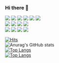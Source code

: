 ### Hi there 👋

<!--
**whiteNib/whiteNib** is a ✨ _special_ ✨ repository because its `README.md` (this file) appears on your GitHub profile.

Here are some ideas to get you started:

- 🔭 I’m currently working on ...
- 🌱 I’m currently learning ...
- 👯 I’m looking to collaborate on ...
- 🤔 I’m looking for help with ...
- 💬 Ask me about ...
- 📫 How to reach me: ...
- 😄 Pronouns: ...
- ⚡ Fun fact: ...
-->
<div>
<img src="https://img.shields.io/badge/C-A8B9CC?style=for-the-badge&logo=C&logoColor=white">
<img src="https://img.shields.io/badge/raspberrypi-A22846?style=for-the-badge&logo=raspberrypi&logoColor=white">
<img src="https://img.shields.io/badge/html5-004a35?style=for-the-badge&logo=html5&logoColor=white">
  <img src="https://img.shields.io/badge/css-72bc18?style=for-the-badge&logo=css3&logoColor=white">
  <img src="https://img.shields.io/badge/javascript-1e3c00?style=for-the-badge&logo=javascript&logoColor=black">
  <img src="https://img.shields.io/badge/react-5e00aa?style=for-the-badge&logo=react&logoColor=black">
  </div>

  <div>
  <img src="https://img.shields.io/badge/node.js-111111?style=for-the-badge&logo=Node.js&logoColor=white">
  <img src="https://img.shields.io/badge/jsonwebtokens-000000?style=for-the-badge&logo=jsonwebtokens&logoColor=white">
    <img src="https://img.shields.io/badge/mongoDB-301200?style=for-the-badge&logo=MongoDB&logoColor=white">
    <img src="https://img.shields.io/badge/MySQL-blue?style=for-the-badge&logo=MySQL&logoColor=white">
  </div>
  
  <div>
  <img src="https://img.shields.io/badge/visualstudiocode-skyblue?style=for-the-badge&logo=visualstudiocode&logoColor=white">  
  <img src="https://img.shields.io/badge/github-000000?style=for-the-badge&logo=github&logoColor=white">  
  <img src="https://img.shields.io/badge/vercel-000000?style=for-the-badge&logo=vercel&logoColor=white">
  <img src="https://img.shields.io/badge/CloudType-000000?style=for-the-badge&logo=iCloud&logoColor=white">
</div>

[![Hits](https://hits.seeyoufarm.com/api/count/incr/badge.svg?url=https%3A%2F%2Fgithub.com%2FwhiteNib%2Fhit-counter&count_bg=%2379C83D&title_bg=%23555555&icon=&icon_color=%23E7E7E7&title=hits&edge_flat=false)](https://hits.seeyoufarm.com)
<br/>
![Anurag's GitHub stats](https://github-readme-stats.vercel.app/api?username=whiteNib&show_icons=true&theme=radical&count_private=true)
<br/>
[![Top Langs](https://github-readme-stats.vercel.app/api/top-langs/?username=whiteNib&layout=compact)](https://github.com/anuraghazra/github-readme-stats)
<br/>
[![Top Langs](https://github-readme-stats.vercel.app/api/top-langs/?username=whiteNib&langs_count=8)](https://github.com/anuraghazra/github-readme-stats)

